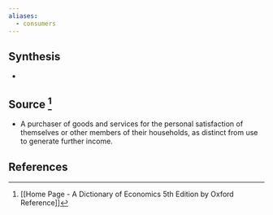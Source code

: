 ```yaml
---
aliases:
  - consumers
---
```

## Synthesis
- 
## Source [^1]
- A purchaser of goods and services for the personal satisfaction of themselves or other members of their households, as distinct from use to generate further income.
## References

[^1]: [[Home Page - A Dictionary of Economics 5th Edition by Oxford Reference]]